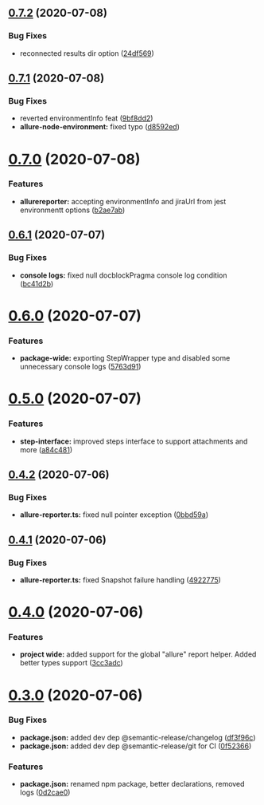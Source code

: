 ## [0.7.2](https://github.com/ryparker/jest-circus-allure-environment/compare/v0.7.1...v0.7.2) (2020-07-08)


### Bug Fixes

* reconnected results dir option ([24df569](https://github.com/ryparker/jest-circus-allure-environment/commit/24df56929996c9ed6dfdc493781a77042a342074))

## [0.7.1](https://github.com/ryparker/jest-circus-allure-environment/compare/v0.7.0...v0.7.1) (2020-07-08)


### Bug Fixes

* reverted environmentInfo feat ([9bf8dd2](https://github.com/ryparker/jest-circus-allure-environment/commit/9bf8dd25468fd3655bea228b6cb4eb553bc637bb))
* **allure-node-environment:** fixed typo ([d8592ed](https://github.com/ryparker/jest-circus-allure-environment/commit/d8592ede1dd95cd2fc621a2eccb8099e2ba26991))

# [0.7.0](https://github.com/ryparker/jest-circus-allure-environment/compare/v0.6.1...v0.7.0) (2020-07-08)


### Features

* **allurereporter:** accepting environmentInfo and jiraUrl from jest environmentt options ([b2ae7ab](https://github.com/ryparker/jest-circus-allure-environment/commit/b2ae7abb07e21325cf9b6c0adfdee14179be0180))

## [0.6.1](https://github.com/ryparker/jest-circus-allure-environment/compare/v0.6.0...v0.6.1) (2020-07-07)


### Bug Fixes

* **console logs:** fixed null docblockPragma console log condition ([bc41d2b](https://github.com/ryparker/jest-circus-allure-environment/commit/bc41d2bbbd21552f8f3b40824063c7184d3d4417))

# [0.6.0](https://github.com/ryparker/jest-circus-allure-environment/compare/v0.5.0...v0.6.0) (2020-07-07)


### Features

* **package-wide:** exporting StepWrapper type and disabled some unnecessary console logs ([5763d91](https://github.com/ryparker/jest-circus-allure-environment/commit/5763d910c3e1a2e5c89c6ae085acab31cd21e190))

# [0.5.0](https://github.com/ryparker/jest-circus-allure-environment/compare/v0.4.2...v0.5.0) (2020-07-07)


### Features

* **step-interface:** improved steps interface to support attachments and more ([a84c481](https://github.com/ryparker/jest-circus-allure-environment/commit/a84c4817bbd2bb4f0e428108891bfa7b87bec73e))

## [0.4.2](https://github.com/ryparker/jest-circus-allure-environment/compare/v0.4.1...v0.4.2) (2020-07-06)


### Bug Fixes

* **allure-reporter.ts:** fixed null pointer exception ([0bbd59a](https://github.com/ryparker/jest-circus-allure-environment/commit/0bbd59ae5ca51c0fe44513bfebf62d271fe4a554))

## [0.4.1](https://github.com/ryparker/jest-circus-allure-environment/compare/v0.4.0...v0.4.1) (2020-07-06)


### Bug Fixes

* **allure-reporter.ts:** fixed Snapshot failure handling ([4922775](https://github.com/ryparker/jest-circus-allure-environment/commit/492277591666964d6f60ad13eee021e60eca47ed))

# [0.4.0](https://github.com/ryparker/jest-circus-allure-environment/compare/v0.3.0...v0.4.0) (2020-07-06)


### Features

* **project wide:** added support for the global "allure" report helper. Added better types support ([3cc3adc](https://github.com/ryparker/jest-circus-allure-environment/commit/3cc3adc70364a645b3d1051fa5a9210f68decc06))

# [0.3.0](https://github.com/ryparker/jest-circus-allure-environment/compare/v0.2.0...v0.3.0) (2020-07-06)


### Bug Fixes

* **package.json:** added dev dep @semantic-release/changelog ([df3f96c](https://github.com/ryparker/jest-circus-allure-environment/commit/df3f96c4d3260e65f91d4e969efa4f1b5c25b1b9))
* **package.json:** added dev dep @semantic-release/git for CI ([0f52366](https://github.com/ryparker/jest-circus-allure-environment/commit/0f52366e60f53803e2a2a3aee3d4bb50f6944a92))


### Features

* **package.json:** renamed npm package, better declarations, removed logs ([0d2cae0](https://github.com/ryparker/jest-circus-allure-environment/commit/0d2cae06f9314d414bc3075fbf0d32f8ab05c856))

